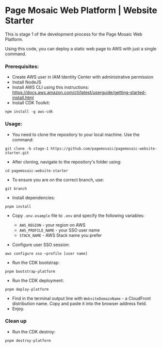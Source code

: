 # Page Mosaic Web Platform | Website Starter

This is stage 1 of the development process for the Page Mosaic Web Platform.

Using this code, you can deploy a static web page to AWS with just a single command.

### Prerequisites:
* Create AWS user in IAM Identity Center with administrative permission
* Install NodeJS
* Install AWS CLI using this instructions: https://docs.aws.amazon.com/cli/latest/userguide/getting-started-install.html
* Install CDK Toolkit:
```shell
npm install -g aws-cdk
```

### Usage:
* You need to clone the repository to your local machine. Use the command:
```shell
git clone -b stage-1 https://github.com/pagemosaic/pagemosaic-website-starter.git
```

* After cloning, navigate to the repository's folder using:
```shell
cd pagemosaic-website-starter
```

* To ensure you are on the correct branch, use:
```shell
git branch
```

* Install dependencies:
```shell
pnpm install
```

* Copy `.env.example` file to `.env` and specify the following variables:
  * `AWS_REGION` - your region on AWS
  * `AWS_PROFILE_NAME` - your SSO user name
  * `STACK_NAME` - AWS Stack name you prefer

* Configure user SSO session:
```shell
aws configure sso —profile [user name]
```

* Run the CDK bootstrap:
```shell
pnpm bootstrap-platform
```

* Run the CDK deployment:
```shell
pnpm deploy-platform
```

* Find in the terminal output line with `WebsiteDomainName` - a CloudFront distribution name. Copy and paste it into the browser address field.
* Enjoy.


### Clean up

* Run the CDK destroy:
```shell
pnpm destroy-platform
```

